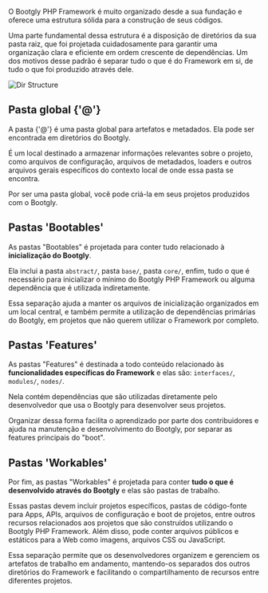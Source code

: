 O Bootgly PHP Framework é muito organizado desde a sua fundação e oferece uma estrutura sólida para a construção de seus códigos.

Uma parte fundamental dessa estrutura é a disposição de diretórios da sua pasta raiz, que foi projetada cuidadosamente para garantir uma organização clara e eficiente em ordem crescente de dependências. Um dos motivos desse padrão é separar tudo o que é do Framework em si, de tudo o que foi produzido através dele.

![Dir Structure](images/bootgly_php_framework-directory_structure.png)

## Pasta global {'@'}
A pasta {'@'} é uma pasta global para artefatos e metadados. Ela pode ser encontrada em diretórios do Bootgly.

É um local destinado a armazenar informações relevantes sobre o projeto, como arquivos de configuração, arquivos de metadados, loaders e outros arquivos gerais específicos do contexto local de onde essa pasta se encontra.

Por ser uma pasta global, você pode criá-la em seus projetos produzidos com o Bootgly.

## Pastas 'Bootables'
As pastas "Bootables" é projetada para conter tudo relacionado à **inicialização do Bootgly**.

Ela inclui a pasta `abstract/`, pasta `base/`, pasta `core/`, enfim, tudo o que é necessário para inicializar o mínimo do Bootgly PHP Framework ou alguma dependência que é utilizada indiretamente.

Essa separação ajuda a manter os arquivos de inicialização organizados em um local central, e também permite a utilização de dependências primárias do Bootgly, em projetos que não querem utilizar o Framework por completo.

## Pastas 'Features'
As pastas "Features" é destinada a todo conteúdo relacionado às **funcionalidades específicas do Framework** e elas são: `interfaces/`, `modules/`, `nodes/`.

Nela contém dependências que são utilizadas diretamente pelo desenvolvedor que usa o Bootgly para desenvolver seus projetos.

Organizar dessa forma facilita o aprendizado por parte dos contribuidores e ajuda na manutenção e desenvolvimento do Bootgly, por separar as features principais do "boot".

## Pastas 'Workables'
Por fim, as pastas "Workables" é projetada para conter **tudo o que é desenvolvido através do Bootgly** e elas são pastas de trabalho.

Essas pastas devem incluir projetos específicos, pastas de código-fonte para Apps, APIs, arquivos de configuração e boot de projetos, entre outros recursos relacionados aos projetos que são construídos utilizando o Bootgly PHP Framework.
Além disso, pode conter arquivos públicos e estáticos para a Web como imagens, arquivos CSS ou JavaScript.

Essa separação permite que os desenvolvedores organizem e gerenciem os artefatos de trabalho em andamento, mantendo-os separados dos outros diretórios do Framework e facilitando o compartilhamento de recursos entre diferentes projetos.
